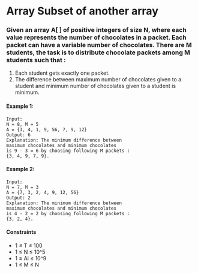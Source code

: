 # Array Subset of another array

### Given an array A[ ] of positive integers of size N, where each value represents the number of chocolates in a packet. Each packet can have a variable number of chocolates. There are M students, the task is to distribute chocolate packets among M students such that :
1. Each student gets exactly one packet.
2. The difference between maximum number of chocolates given to a student and minimum number of chocolates given to a student is minimum.
 

#### Example 1:

    Input:
    N = 8, M = 5
    A = {3, 4, 1, 9, 56, 7, 9, 12}
    Output: 6
    Explanation: The minimum difference between 
    maximum chocolates and minimum chocolates 
    is 9 - 3 = 6 by choosing following M packets :
    {3, 4, 9, 7, 9}.

#### Example 2:

    Input:
    N = 7, M = 3
    A = {7, 3, 2, 4, 9, 12, 56}
    Output: 2
    Explanation: The minimum difference between
    maximum chocolates and minimum chocolates
    is 4 - 2 = 2 by choosing following M packets :
    {3, 2, 4}.


#### Constraints

- 1 ≤ T ≤ 100
- 1 ≤ N ≤ 10^5
- 1 ≤ Ai ≤ 10^9
- 1 ≤ M ≤ N

